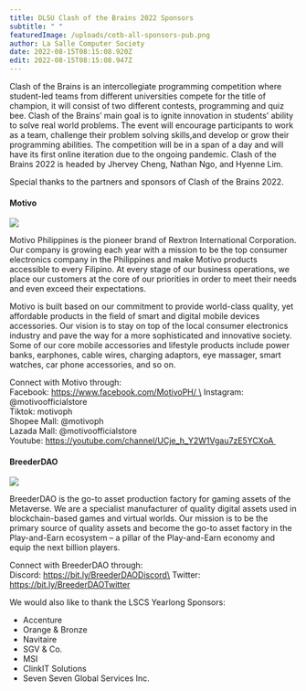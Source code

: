 ```yaml
---
title: DLSU Clash of the Brains 2022 Sponsors
subtitle: " "
featuredImage: /uploads/cotb-all-sponsors-pub.png
author: La Salle Computer Society
date: 2022-08-15T08:15:08.920Z
edit: 2022-08-15T08:15:08.947Z
---
```

<!--StartFragment-->

Clash of the Brains is an intercollegiate programming competition where student-led teams from different universities compete for the title of champion, it will consist of two different contests, programming and quiz bee. Clash of the Brains’ main goal is to ignite innovation in students’ ability to solve real world problems. The event will encourage participants to work as a team, challenge their problem solving skills,and develop or grow their programming abilities. The competition will be in a span of a day and will have its first online iteration due to the ongoing pandemic. Clash of the Brains 2022 is headed by Jhervey Cheng, Nathan Ngo, and Hyenne Lim.

Special thanks to the partners and sponsors of Clash of the Brains 2022.

#### **Motivo**

![](/uploads/motivo-red-with-tagline.png)

Motivo Philippines is the pioneer brand of Rextron International Corporation. Our company is growing each year with a mission to be the top consumer electronics company in the Philippines and make Motivo products accessible to every Filipino. At every stage of our business operations, we place our customers at the core of our priorities in order to meet their needs and even exceed their expectations. 

Motivo is built based on our commitment to provide world-class quality, yet affordable products in the field of smart and digital mobile devices accessories. Our vision is to stay on top of the local consumer electronics industry and pave the way for a more sophisticated and innovative society. Some of our core mobile accessories and lifestyle products include power banks, earphones, cable wires, charging adaptors, eye massager, smart watches, car phone accessories, and so on. 

Connect with Motivo through:\
Facebook: https://www.facebook.com/MotivoPH/ \
Instagram: @motivoofficialstore\
Tiktok: motivoph \
Shopee Mall: @motivoph\
Lazada Mall: @motivoofficialstore\
Youtube: https://youtube.com/channel/UCje_h_Y2W1Vgau7zE5YCXoA 

#### BreederDAO

![](/uploads/bdao-socmed-profile-pic-1.png)

BreederDAO is the go-to asset production factory for gaming assets of the Metaverse. We are a specialist manufacturer of quality digital assets used in blockchain-based games and virtual worlds. Our mission is to be the primary source of quality assets and become the go-to asset factory in the Play-and-Earn ecosystem – a pillar of the Play-and-Earn economy and equip the next billion players.

Connect with BreederDAO through:\
Discord: https://bit.ly/BreederDAODiscord\
Twitter: https://bit.ly/BreederDAOTwitter



We would also like to thank the LSCS Yearlong Sponsors:

* Accenture
* Orange & Bronze
* Navitaire
* SGV & Co.
* MSI
* ClinkIT Solutions
* Seven Seven Global Services Inc.

<!--EndFragment-->